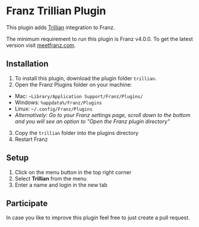 # Franz Trillian Plugin

This plugin adds [Trillian](http://trillian.im) integration to Franz.

The minimum requirement to run this plugin is Franz v4.0.0. To get the latest version visit [meetfranz.com](http://meetfranz.com).

## Installation
1. To install this plugin, download the plugin folder `trillian`.
2. Open the Franz Plugins folder on your machine:
  * Mac: `~Library/Application Support/Franz/Plugins/`
  * Windows: `%appdata%/Franz/Plugins`
  * Linux: `~/.config/Franz/Plugins`
  * _Alternatively: Go to your Franz settings page, scroll down to the bottom and you will see an option to "Open the Franz plugin directory"_
3. Copy the `trillian` folder into the plugins directory
4. Restart Franz

## Setup
1. Click on the menu button in the top right corner
2. Select **Trillian** from the menu
3. Enter a name and login in the new tab

## Participate
In case you like to improve this plugin feel free to just create a pull request.
